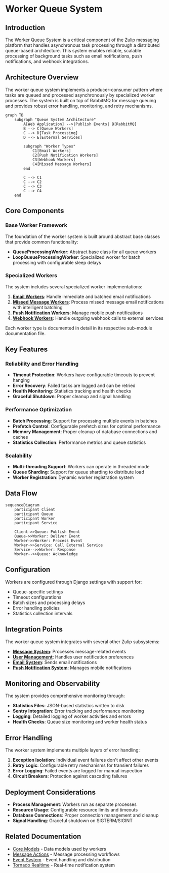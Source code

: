 # Worker Queue System

## Introduction

The Worker Queue System is a critical component of the Zulip messaging platform that handles asynchronous task processing through a distributed queue-based architecture. This system enables reliable, scalable processing of background tasks such as email notifications, push notifications, and webhook integrations.

## Architecture Overview

The worker queue system implements a producer-consumer pattern where tasks are queued and processed asynchronously by specialized worker processes. The system is built on top of RabbitMQ for message queuing and provides robust error handling, monitoring, and retry mechanisms.

```mermaid
graph TB
    subgraph "Queue System Architecture"
        A[Web Application] -->|Publish Events| B[RabbitMQ]
        B --> C[Queue Workers]
        C --> D[Task Processing]
        D --> E[External Services]
        
        subgraph "Worker Types"
            C1[Email Workers]
            C2[Push Notification Workers]
            C3[Webhook Workers]
            C4[Missed Message Workers]
        end
        
        C --> C1
        C --> C2
        C --> C3
        C --> C4
    end
```

## Core Components

### Base Worker Framework

The foundation of the worker system is built around abstract base classes that provide common functionality:

- **QueueProcessingWorker**: Abstract base class for all queue workers
- **LoopQueueProcessingWorker**: Specialized worker for batch processing with configurable sleep delays

### Specialized Workers

The system includes several specialized worker implementations:

1. **[Email Workers](worker_email_senders.md)**: Handle immediate and batched email notifications
2. **[Missed Message Workers](worker_missedmessage_emails.md)**: Process missed message email notifications with intelligent batching
3. **[Push Notification Workers](worker_push_notifications.md)**: Manage mobile push notifications
4. **[Webhook Workers](worker_outgoing_webhooks.md)**: Handle outgoing webhook calls to external services

Each worker type is documented in detail in its respective sub-module documentation file.

## Key Features

### Reliability and Error Handling

- **Timeout Protection**: Workers have configurable timeouts to prevent hanging
- **Error Recovery**: Failed tasks are logged and can be retried
- **Health Monitoring**: Statistics tracking and health checks
- **Graceful Shutdown**: Proper cleanup and signal handling

### Performance Optimization

- **Batch Processing**: Support for processing multiple events in batches
- **Prefetch Control**: Configurable prefetch sizes for optimal performance
- **Memory Management**: Proper cleanup of database connections and caches
- **Statistics Collection**: Performance metrics and queue statistics

### Scalability

- **Multi-threading Support**: Workers can operate in threaded mode
- **Queue Sharding**: Support for queue sharding to distribute load
- **Worker Registration**: Dynamic worker registration system

## Data Flow

```mermaid
sequenceDiagram
    participant Client
    participant Queue
    participant Worker
    participant Service
    
    Client->>Queue: Publish Event
    Queue->>Worker: Deliver Event
    Worker->>Worker: Process Event
    Worker->>Service: Call External Service
    Service-->>Worker: Response
    Worker-->>Queue: Acknowledge
```

## Configuration

Workers are configured through Django settings with support for:

- Queue-specific settings
- Timeout configurations
- Batch sizes and processing delays
- Error handling policies
- Statistics collection intervals

## Integration Points

The worker queue system integrates with several other Zulip subsystems:

- **[Message System](core_models.md)**: Processes message-related events
- **[User Management](core_models.md)**: Handles user notification preferences
- **[Email System](authentication_and_backends.md)**: Sends email notifications
- **[Push Notification System](tornado_realtime.md)**: Manages mobile notifications

## Monitoring and Observability

The system provides comprehensive monitoring through:

- **Statistics Files**: JSON-based statistics written to disk
- **Sentry Integration**: Error tracking and performance monitoring
- **Logging**: Detailed logging of worker activities and errors
- **Health Checks**: Queue size monitoring and worker health status

## Error Handling

The worker system implements multiple layers of error handling:

1. **Exception Isolation**: Individual event failures don't affect other events
2. **Retry Logic**: Configurable retry mechanisms for transient failures
3. **Error Logging**: Failed events are logged for manual inspection
4. **Circuit Breakers**: Protection against cascading failures

## Deployment Considerations

- **Process Management**: Workers run as separate processes
- **Resource Usage**: Configurable resource limits and timeouts
- **Database Connections**: Proper connection management and cleanup
- **Signal Handling**: Graceful shutdown on SIGTERM/SIGINT

## Related Documentation

- [Core Models](core_models.md) - Data models used by workers
- [Message Actions](message_actions.md) - Message processing workflows
- [Event System](event_system.md) - Event handling and distribution
- [Tornado Realtime](tornado_realtime.md) - Real-time notification system